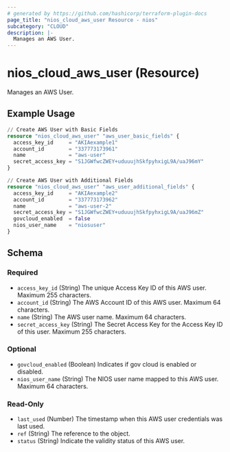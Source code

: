 ```yaml
---
# generated by https://github.com/hashicorp/terraform-plugin-docs
page_title: "nios_cloud_aws_user Resource - nios"
subcategory: "CLOUD"
description: |-
  Manages an AWS User.
---
```


# nios_cloud_aws_user (Resource)

Manages an AWS User.

## Example Usage

```terraform
// Create AWS User with Basic Fields
resource "nios_cloud_aws_user" "aws_user_basic_fields" {
  access_key_id     = "AKIAexample1"
  account_id        = "337773173961"
  name              = "aws-user"
  secret_access_key = "S1JGWfwcZWEY+uduuujhSkfpyhxigL9A/uaJ96mY"
}

// Create AWS User with Additional Fields
resource "nios_cloud_aws_user" "aws_user_additional_fields" {
  access_key_id     = "AKIAexample2"
  account_id        = "337773173962"
  name              = "aws-user-2"
  secret_access_key = "S1JGWfwcZWEY+uduuujhSkfpyhxigL9A/uaJ96mZ"
  govcloud_enabled  = false
  nios_user_name    = "niosuser"
}
```

<!-- schema generated by tfplugindocs -->
## Schema

### Required

- `access_key_id` (String) The unique Access Key ID of this AWS user. Maximum 255 characters.
- `account_id` (String) The AWS Account ID of this AWS user. Maximum 64 characters.
- `name` (String) The AWS user name. Maximum 64 characters.
- `secret_access_key` (String) The Secret Access Key for the Access Key ID of this user. Maximum 255 characters.

### Optional

- `govcloud_enabled` (Boolean) Indicates if gov cloud is enabled or disabled.
- `nios_user_name` (String) The NIOS user name mapped to this AWS user. Maximum 64 characters.

### Read-Only

- `last_used` (Number) The timestamp when this AWS user credentials was last used.
- `ref` (String) The reference to the object.
- `status` (String) Indicate the validity status of this AWS user.
